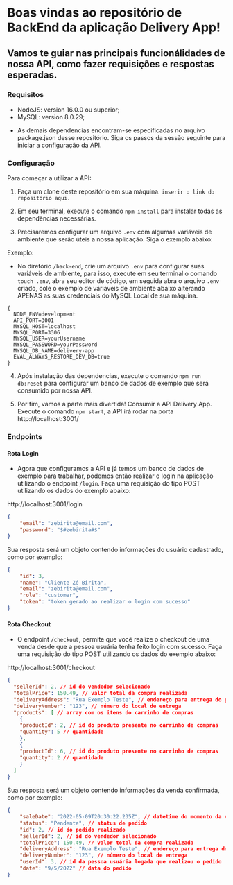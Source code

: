# Boas vindas ao repositório de BackEnd da aplicação Delivery App!

## Vamos te guiar nas principais funcionálidades de nossa API, como fazer requisições e respostas esperadas.

### Requisitos
- NodeJS: version 16.0.0 ou superior;
- MySQL: version 8.0.29;

* As demais dependencias encontram-se especificadas no arquivo package.json desse repositório. Siga os passos da sessão seguinte para iniciar a configuração da API. 

### Configuração

Para começar a utilizar a API:

1. Faça um clone deste reposítório em sua máquina.
`inserir o link do repositório aqui.`

2. Em seu terminal, execute o comando `npm install` para instalar todas as dependências necessárias.

3. Precisaremos configurar um arquivo `.env` com algumas variáveis de ambiente que serão úteis a nossa aplicação. Siga o exemplo abaixo:

Exemplo:

- No diretório `/back-end`, crie um arquivo `.env` para configurar suas variáveis de ambiente, para isso, execute em seu terminal o comando `touch .env`, abra seu editor de código, em seguida abra o arquivo `.env` criado, cole o exemplo de váriaveis de ambiente abaixo alterando APENAS as suas credenciais do MySQL Local de sua máquina.

```dotenv
{
  NODE_ENV=development
  API_PORT=3001
  MYSQL_HOST=localhost
  MYSQL_PORT=3306
  MYSQL_USER=yourUsername
  MYSQL_PASSWORD=yourPassword
  MYSQL_DB_NAME=delivery-app
  EVAL_ALWAYS_RESTORE_DEV_DB=true
}
```

4. Após instalação das dependencias, execute o comendo `npm run db:reset` para configurar um banco de dados de exemplo que será consumido por nossa API.

5. Por fim, vamos a parte mais divertida! Consumir a API Delivery App.
Execute o comando `npm start`, a API irá rodar na porta http://localhost:3001/

### Endpoints

#### Rota Login

- Agora que configuramos a API e já temos um banco de dados de exemplo para trabalhar, podemos então realizar o login na aplicação utilizando o endpoint `/login`. Faça uma requisição do tipo POST utilizando os dados do exemplo abaixo:

http://localhost:3001/login

```json
{
	"email": "zebirita@email.com",
	"password": "$#zebirita#$"
}
```

Sua resposta será um objeto contendo informações do usuário cadastrado, como por exemplo:

```json
{
	"id": 3,
	"name": "Cliente Zé Birita",
	"email": "zebirita@email.com",
	"role": "customer",
	"token": "token gerado ao realizar o login com sucesso"
}
```
#### Rota Checkout

- O endpoint `/checkout`, permite que você realize o checkout de uma venda desde que a pessoa usuária tenha feito login com sucesso. Faça uma requisição do tipo POST utilizando os dados do exemplo abaixo:

http://localhost:3001/checkout

```json
{
  "sellerId": 2, // id do vendedor selecionado
  "totalPrice": 150.49, // valor total da compra realizada
  "deliveryAddress": "Rua Exemplo Teste", // endereço para entrega do pedido
  "deliveryNumber": "123", // número do local de entrega
  "products": [ // array com os itens do carrinho de compras
    {
    "productId": 2, // id do produto presente no carrinho de compras
    "quantity": 5 // quantidade
    },
    {
    "productId": 6, // id do produto presente no carrinho de compras
    "quantity": 2 // quantidade
    }
  ]
}
```

Sua resposta será um objeto contendo informações da venda confirmada, como por exemplo:

```json
{
	"saleDate": "2022-05-09T20:30:22.235Z", // datetime do momento da venda
	"status": "Pendente", // status de pedido
	"id": 2, // id do pedido realizado
	"sellerId": 2, // id do vendedor selecionado
	"totalPrice": 150.49, // valor total da compra realizada
	"deliveryAddress": "Rua Exemplo Teste", // endereço para entrega do pedido
	"deliveryNumber": "123", // número do local de entrega
	"userId": 3, // id da pessoa usuária logada que realizou o pedido
	"date": "9/5/2022" // data do pedido
}
```
